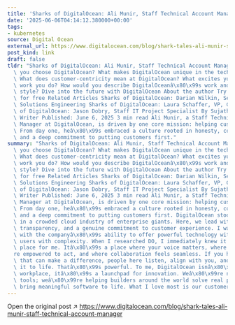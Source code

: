 ```yaml
---
title: 'Sharks of DigitalOcean: Ali Munir, Staff Technical Account Manager'
date: '2025-06-06T04:14:12.380000+00:00'
tags:
- kubernetes
source: Digital Ocean
external_url: https://www.digitalocean.com/blog/shark-tales-ali-munir-staff-technical-account-manager
post_kind: link
draft: false
tldr: "Sharks of DigitalOcean: Ali Munir, Staff Technical Account Manager Why did\
  \ you choose DigitalOcean? What makes DigitalOcean unique in the tech industry?\
  \ What does customer-centricity mean at DigitalOcean? What excites you about the\
  \ work you do? How would you describe DigitalOceanâ\x80\x99s work and collaboration\
  \ style? Dive into the future with DigitalOcean About the author Try DigitalOcean\
  \ for free Related Articles Sharks of DigitalOcean: Darian Wilkin, Senior Manager,\
  \ Solutions Engineering Sharks of DigitalOcean: Laura Schaffer, VP, Growth Sharks\
  \ of DigitalOcean: Jason Dobry, Staff IT Project Specialist By Sujatha R Technical\
  \ Writer Published: June 6, 2025 3 min read Ali Munir, a Staff Technical Account\
  \ Manager at DigitalOcean, is driven by one core mission: helping customers succeed.\
  \ From day one, heâ\x80\x99s embraced a culture rooted in honesty, collaboration,\
  \ and a deep commitment to putting customers first."
summary: "Sharks of DigitalOcean: Ali Munir, Staff Technical Account Manager Why did\
  \ you choose DigitalOcean? What makes DigitalOcean unique in the tech industry?\
  \ What does customer-centricity mean at DigitalOcean? What excites you about the\
  \ work you do? How would you describe DigitalOceanâ\x80\x99s work and collaboration\
  \ style? Dive into the future with DigitalOcean About the author Try DigitalOcean\
  \ for free Related Articles Sharks of DigitalOcean: Darian Wilkin, Senior Manager,\
  \ Solutions Engineering Sharks of DigitalOcean: Laura Schaffer, VP, Growth Sharks\
  \ of DigitalOcean: Jason Dobry, Staff IT Project Specialist By Sujatha R Technical\
  \ Writer Published: June 6, 2025 3 min read Ali Munir, a Staff Technical Account\
  \ Manager at DigitalOcean, is driven by one core mission: helping customers succeed.\
  \ From day one, heâ\x80\x99s embraced a culture rooted in honesty, collaboration,\
  \ and a deep commitment to putting customers first. DigitalOcean stood out to me\
  \ in a crowded cloud industry of enterprise giants. Here, we lead with simplicity,\
  \ transparency, and a genuine commitment to customer experience. I was most impressed\
  \ with the companyâ\x80\x99s ability to offer powerful technology without overwhelming\
  \ users with complexity. When I researched DO, I immediately knew it was the right\
  \ place for me. Itâ\x80\x99s a place where your voice matters, where youâ\x80\x99\
  re empowered to act, and where collaboration feels seamless. If you have an idea\
  \ that can make a difference, people here listen, align with you, and help bring\
  \ it to life. Thatâ\x80\x99s powerful. To me, DigitalOcean isnâ\x80\x99t just a\
  \ workplace, itâ\x80\x99s a launchpad for innovation. Weâ\x80\x99re not just building\
  \ tools; weâ\x80\x99re helping builders around the world solve real problems and\
  \ bring meaningful software to life. What I love most is our customer-centric mindset."
---
```

Open the original post ↗ https://www.digitalocean.com/blog/shark-tales-ali-munir-staff-technical-account-manager
